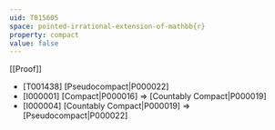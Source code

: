 ```yaml
---
uid: T015605
space: pointed-irrational-extension-of-mathbb{r}
property: compact
value: false
---
```

[[Proof]]

* [T001438] [Pseudocompact|P000022]
* [I000001] [Compact|P000016] => [Countably Compact|P000019]
* [I000004] [Countably Compact|P000019] => [Pseudocompact|P000022]

